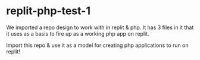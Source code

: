 # replit-php-test-1
We imported a repo design to work with in replit & php. It has 3 files in it that it uses as a basis to fire up as a working php app on replit. 

Import this repo & use it as a model for creating php applications to run on replit! 
